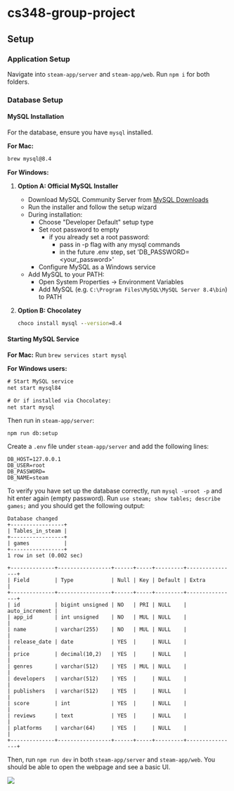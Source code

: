 # cs348-group-project

## Setup

### Application Setup

Navigate into `steam-app/server` and `steam-app/web`. Run `npm i` for both folders.

### Database Setup

#### MySQL Installation

For the database, ensure you have `mysql` installed.

**For Mac:**

```bash
brew mysql@8.4
```

**For Windows:**

1. **Option A: Official MySQL Installer**

   - Download MySQL Community Server from [MySQL Downloads](https://dev.mysql.com/downloads/mysql/)
   - Run the installer and follow the setup wizard
   - During installation:
     - Choose "Developer Default" setup type
     - Set root password to empty
       - if you already set a root password:
         - pass in -p flag with any mysql commands
         - in the future .env step, set 'DB_PASSWORD=<your_password>'
     - Configure MySQL as a Windows service
   - Add MySQL to your PATH:
     - Open System Properties → Environment Variables
     - Add MySQL (e.g. `C:\Program Files\MySQL\MySQL Server 8.4\bin`) to PATH

2. **Option B: Chocolatey**
   ```cmd
   choco install mysql --version=8.4
   ```

#### Starting MySQL Service

**For Mac:**
Run `brew services start mysql`

**For Windows users:**

```cmd
# Start MySQL service
net start mysql84

# Or if installed via Chocolatey:
net start mysql
```

Then run in `steam-app/server`:

```
npm run db:setup
```

Create a `.env` file under `steam-app/server` and add the following lines:

```
DB_HOST=127.0.0.1
DB_USER=root
DB_PASSWORD=
DB_NAME=steam
```

To verify you have set up the database correctly, run `mysql -uroot -p` and hit enter again (empty password). Run `use steam; show tables; describe games;` and you should get the following output:

```
Database changed
+-----------------+
| Tables_in_steam |
+-----------------+
| games           |
+-----------------+
1 row in set (0.002 sec)

+--------------+-----------------+------+-----+---------+----------------+
| Field        | Type            | Null | Key | Default | Extra          |
+--------------+-----------------+------+-----+---------+----------------+
| id           | bigint unsigned | NO   | PRI | NULL    | auto_increment |
| app_id       | int unsigned    | NO   | MUL | NULL    |                |
| name         | varchar(255)    | NO   | MUL | NULL    |                |
| release_date | date            | YES  |     | NULL    |                |
| price        | decimal(10,2)   | YES  |     | NULL    |                |
| genres       | varchar(512)    | YES  | MUL | NULL    |                |
| developers   | varchar(512)    | YES  |     | NULL    |                |
| publishers   | varchar(512)    | YES  |     | NULL    |                |
| score        | int             | YES  |     | NULL    |                |
| reviews      | text            | YES  |     | NULL    |                |
| platforms    | varchar(64)     | YES  |     | NULL    |                |
+--------------+-----------------+------+-----+---------+----------------+
```

Then, run `npm run dev` in both `steam-app/server` and `steam-app/web`. You should be able to open the webpage and see a basic UI.

![](https://media.discordapp.net/attachments/1420115967857660007/1430379936237092935/Screenshot_2025-10-21_at_10.19.09_PM.png?ex=68f9909f&is=68f83f1f&hm=8f4a274a4fddb2c25827782312d1963df7e6a453e0d7c97354c5ab479d5a92f4&=&format=webp&quality=lossless&width=1863&height=856)
